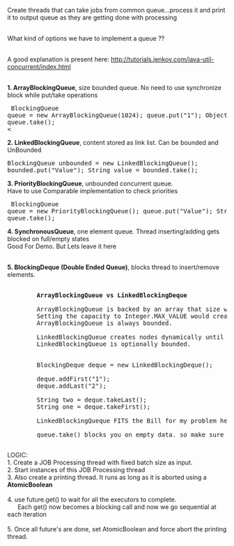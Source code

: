 Create threads that can take jobs from common queue...process it and print it to output queue as they are getting done with processing<br><br>

 What kind of options we have to implement a queue ??<br><br>

 A good explanation is present here: http://tutorials.jenkov.com/java-util-concurrent/index.html<br><br>

 <b>1. ArrayBlockingQueue</b>, size bounded queue. No need to use synchronize block while put/take operations<br>
        <pre>
        BlockingQueue queue = new ArrayBlockingQueue(1024);
        queue.put("1");
        Object object = queue.take();<br><
</pre>
 <b>2. LinkedBlockingQueue</b>, content stored as link list. Can be bounded and UnBounded<br>
        <pre>
        BlockingQueue<String> unbounded = new LinkedBlockingQueue<String>();
        bounded.put("Value");
        String value = bounded.take();
</pre>
<b>3. PriorityBlockingQueue</b>, unbounded concurrent queue. <br>Have to use Comparable implementation to check priorities<br>
        <pre>
        BlockingQueue queue   = new PriorityBlockingQueue();
        queue.put("Value");
        String value = queue.take();
</pre>

<b>4. SynchronousQueue</b>, one element queue. Thread inserting/adding gets blocked on full/empty states<br>
        Good For Demo. But Lets leave it here<br><br>

<b>5. BlockingDeque (Double Ended Queue)</b>, blocks thread to insert/remove elements.<br><br>

<pre>
        <b>ArrayBlockingQueue vs LinkedBlockingDeque</b>

        ArrayBlockingQueue is backed by an array that size will never change after creation.
        Setting the capacity to Integer.MAX_VALUE would create a big array with high costs in space.
        ArrayBlockingQueue is always bounded.

        LinkedBlockingQueue creates nodes dynamically until the capacity is reached (Integer.MAX_VALUE)
        LinkedBlockingQueue is optionally bounded.


        BlockingDeque<String> deque = new LinkedBlockingDeque<String>();

        deque.addFirst("1");
        deque.addLast("2");

        String two = deque.takeLast();
        String one = deque.takeFirst();

        LinkedBlockingQueque FITS the Bill for my problem here.

        queue.take() blocks you on empty data. so make sure to check for size before doing take() else u cannot abort out of printing thread.
        </pre>

LOGIC:<br>
     1. Create a JOB Processing thread with fixed batch size as input.<br>
     2. Start instances of this JOB Processing thread<br>
     3. Also create a printing thread. It runs as long as it is aborted using a <b>AtomicBoolean</b>
     <br><br>
     4. use future.get() to wait for all the executors to complete.<br>
        &nbsp;&nbsp;&nbsp;&nbsp;&nbsp;&nbsp;Each get() now becomes a blocking call and now we go sequential at each iteration
        <br><br>
     5. Once all future's are done, set AtomicBoolean and force abort the printing thread.<br>

